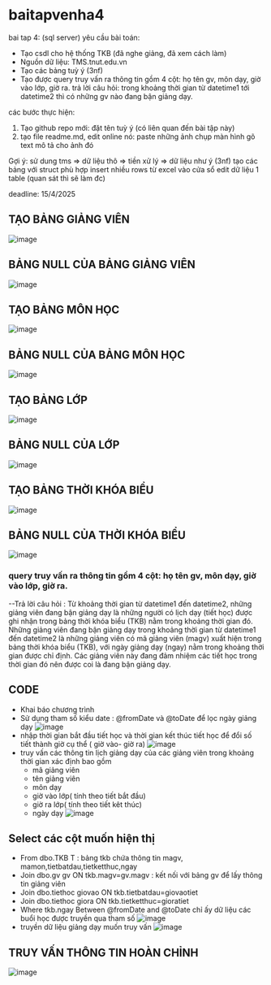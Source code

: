 # baitapvenha4
bai tap 4: (sql server)
yêu cầu bài toán:
 - Tạo csdl cho hệ thống TKB (đã nghe giảng, đã xem cách làm)
 - Nguồn dữ liệu: TMS.tnut.edu.vn
 - Tạo các bảng tuỳ ý (3nf)
 - Tạo được query truy vấn ra thông tin gồm 4 cột: họ tên gv, môn dạy, giờ vào lớp, giờ ra.
   trả lời câu hỏi: trong khoảng thời gian từ datetime1 tới datetime2 thì có những gv nào đang bận giảng dạy.

các bước thực hiện:
1. Tạo github repo mới: đặt tên tuỳ ý (có liên quan đến bài tập này)
2. tạo file readme.md, edit online nó:
   paste những ảnh chụp màn hình
   gõ text mô tả cho ảnh đó

Gợi ý:
  sử dung tms => dữ liệu thô => tiền xử lý => dữ liệu như ý (3nf)
  tạo các bảng với struct phù hợp
  insert nhiều rows từ excel vào cửa sổ edit dữ liệu 1 table (quan sát thì sẽ làm đc)
  

deadline: 15/4/2025
## TẠO BẢNG GIẢNG VIÊN
![image](https://github.com/user-attachments/assets/d5ccd8f3-45a0-437e-a64f-16e34dbaf29e)
## BẢNG NULL CỦA BẢNG GIẢNG VIÊN
![image](https://github.com/user-attachments/assets/a587c5af-90fb-414e-8f6f-6a2f39258e1e)
## TẠO BẢNG MÔN HỌC
![image](https://github.com/user-attachments/assets/071ae106-c1d9-425f-af7c-ddcee7a79156)
## BẢNG NULL CỦA BẢNG MÔN HỌC
![image](https://github.com/user-attachments/assets/0b38290c-dfc1-4568-b8fd-22ad508e4361)
## TẠO BẢNG LỚP
![image](https://github.com/user-attachments/assets/a5bb6577-e8f8-4261-87a8-573b5fbec1ac)
## BẢNG NULL CỦA LỚP
![image](https://github.com/user-attachments/assets/a3498c66-400d-4e97-b806-71e4b3c8ebc3)
## TẠO BẢNG THỜI KHÓA BIỂU
![image](https://github.com/user-attachments/assets/80a526e3-113b-4842-9111-c03868a55815)
## BẢNG NULL CỦA THỜI KHÓA BIỂU
![image](https://github.com/user-attachments/assets/ecaf0444-4343-47b5-9a11-f0673f6dbdac)
### query truy vấn ra thông tin gồm 4 cột: họ tên gv, môn dạy, giờ vào lớp, giờ ra.
--Trả lời câu hỏi : Từ khoảng thời gian từ datetime1 đến datetime2, những giảng viên đang bận giảng dạy là những người có lịch dạy (tiết học) được ghi nhận trong bảng thời khóa biểu (TKB) nằm trong khoảng thời gian đó. Những giảng viên đang bận giảng dạy trong khoảng thời gian từ datetime1 đến datetime2 là những giảng viên có mã giảng viên (magv) xuất hiện trong bảng thời khóa biểu (TKB), với ngày giảng dạy (ngay) nằm trong khoảng thời gian được chỉ định. Các giảng viên này đang đảm nhiệm các tiết học trong thời gian đó nên được coi là đang bận giảng dạy.
## CODE
* Khai báo chương trình
* Sử dụng tham số kiểu date : @fromDate và @toDate để lọc ngày giảng dạy
![image](https://github.com/user-attachments/assets/75967fed-437b-493f-bb6c-284b037cce5a)
* nhập thời gian bắt đầu tiết học và thời gian kết thúc tiết học để đổi số tiết thành giờ cụ thể ( giờ vào- giờ ra)
![image](https://github.com/user-attachments/assets/6c31463d-6a61-4f73-a980-3f6c2946f87c)
* truy vấn các thông tin lịch giảng dạy của các giảng viên trong khoảng thời gian xác định bao gồm
  - mã giảng viên
  - tên giảng viên
  - môn dạy
  - giờ vào lớp( tính theo tiết bắt đầu)
  - giờ ra lớp( tính theo tiết kêt thúc)
  - ngày dạy
![image](https://github.com/user-attachments/assets/d252a275-f744-46e2-a18f-c7b62f857fb9)
## Select các cột muốn hiện thị
- From dbo.TKB T : bảng tkb chứa thông tin magv, mamon,tietbatdau,tietketthuc,ngay
- Join dbo.gv gv ON tkb.magv=gv.magv : kết nối với bảng gv để lấy thông tin giảng viên
- Join dbo.tiethoc giovao ON tkb.tietbatdau=giovaotiet
- Join dbo.tiethoc giora ON tkb.tietketthuc=gioratiet
- Where tkb.ngay Between @fromDate and @toDate chỉ ấy dữ liệu các buổi học được truyền qua tham số
![image](https://github.com/user-attachments/assets/7b1ba006-7939-467f-b388-64a6597c6142)
- truyền dữ liệu giảng dạy muốn truy vấn
![image](https://github.com/user-attachments/assets/9f3e1887-4ffe-4e3e-9d41-03f404cfc2fa)

## TRUY VẤN THÔNG TIN HOÀN CHỈNH
![image](https://github.com/user-attachments/assets/df71baea-43c1-4400-ac90-16aedf2bf319)















